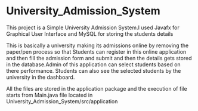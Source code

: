 # University_Admission_System

This project is  a Simple University Admission System.I used Javafx for Graphical User Interface and  MySQL for storing the students details


This is basically a university making its  admissions online by removing the paper/pen process so that Students can register in this online  application and then fill the admission form and submit and then the details gets stored in the database.Admin of this application can select students based on there performance. Students can also see the selected students by the university in the dashboard.


All the files are stored in the application package and the execution of file starts from Main.java file located in University_Admission_System/src/application
